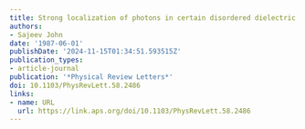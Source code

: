 ```yaml
---
title: Strong localization of photons in certain disordered dielectric superlattices
authors:
- Sajeev John
date: '1987-06-01'
publishDate: '2024-11-15T01:34:51.593515Z'
publication_types:
- article-journal
publication: '*Physical Review Letters*'
doi: 10.1103/PhysRevLett.58.2486
links:
- name: URL
  url: https://link.aps.org/doi/10.1103/PhysRevLett.58.2486
---
```

